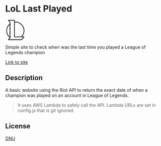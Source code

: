 # LoL Last Played

<img align='center' src='media/icon_64.png' alt='lol pic'>

Simple site to check when was the last time you played a League of Legends champion

[Link to site](https://skczu.github.io/lol-last-played/)

## Description

A basic website using the Riot API to return the exact date of when a champion was played on an account in League of Legends.

> It uses AWS Lambda to safely call the API. Lambda URLs are set in config.js that is git ignored.

## License

[GNU](https://choosealicense.com/licenses/gpl-3.0/)
